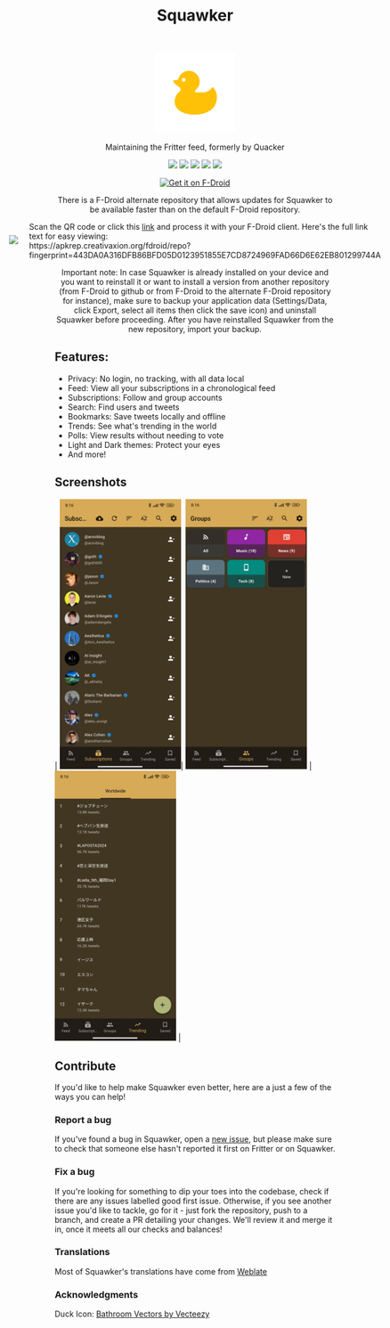 <h1 align="center"> Squawker </h1>
<br>
<p align="center">
  <a href="https://github.com/j-fbriere/squawker">
    <img alt="Squawker" title="Squawker" src="fastlane/metadata/android/en-US/images/icon.png" width="144">
  </a>
</p>
<p align="center">
  Maintaining the Fritter feed, formerly by Quacker
</p>

<p align="center">
  <a href="https://github.com/j-fbriere/squawker/releases" alt="GitHub release"><img src="https://img.shields.io/github/release/j-fbriere/squawker.svg?style=for-the-badge" ></a>
  <a href="https://f-droid.org/packages/org.ca.squawker" alt="GitHub release"><img src="https://img.shields.io/f-droid/v/org.ca.squawker?label=release%20(f-droid)&style=for-the-badge" ></a>
  <a href="https://github.com/j-fbriere/squawker/blob/master/LICENSE" alt="License: MIT"><img src="https://img.shields.io/badge/License-MIT-red.svg?style=for-the-badge"></a>
  <a href="https://github.com/j-fbriere/squawker/actions" alt="Build Status"><img src="https://img.shields.io/github/actions/workflow/status/j-fbriere/squawker/ci.yml?style=for-the-badge"></a>
  <a href="https://hosted.weblate.org/engage/squawker/" alt="Translation Status"><img src="https://img.shields.io/weblate/progress/squawker?label=Translated%20(squawker)&style=for-the-badge"></a>
</p>
<p align="center">
  <a href="https://f-droid.org/packages/org.ca.squawker">
    <img src="https://fdroid.gitlab.io/artwork/badge/get-it-on.png" alt="Get it on F-Droid" height="80">
  </a>
</p>
<p align="center">
  There is a F-Droid alternate repository that allows updates for Squawker to be available faster than on the default F-Droid repository.
</p>
<div style="display: flex; align-items: center; justify-content: center">
  <div style="float: left">
    <img src="https://apkrep.creativaxion.org/fdroid/repo/index.png" width="80">
  </div>
  <div style="float: left; padding-left: 20px">
    Scan the QR code or click this <a href="https://apkrep.creativaxion.org/fdroid/repo?fingerprint=443DA0A316DFB86BFD05D0123951855E7CD8724969FAD66D6E62EB801299744A">link</a> and process it with your F-Droid client. Here's the full link text for easy viewing:<br>
    https://apkrep.creativaxion.org/fdroid/repo?fingerprint=443DA0A316DFB86BFD05D0123951855E7CD8724969FAD66D6E62EB801299744A
  </div>
</div>
<p align="center">
 Important note: In case Squawker is already installed on your device and you want to reinstall it or want to install a version from another repository (from F-Droid to github or from F-Droid to the alternate F-Droid repository for instance), make sure to backup your application data (Settings/Data, click Export, select all items then click the save icon) and uninstall Squawker before proceeding.
  After you have reinstalled Squawker from the new repository, import your backup.
</p>
 
## Features:

* Privacy: No login, no tracking, with all data local
* Feed: View all your subscriptions in a chronological feed
* Subscriptions: Follow and group accounts
* Search: Find users and tweets
* Bookmarks: Save tweets locally and offline
* Trends: See what's trending in the world
* Polls: View results without needing to vote
* Light and Dark themes: Protect your eyes
* And more!
  
## Screenshots

| <img alt="Viewing subscriptions" src="fastlane/metadata/android/en-US/images/phoneScreenshots/1.jpg" width="218"/>| <img alt="Viewing groups" src="fastlane/metadata/android/en-US/images/phoneScreenshots/2.jpg" width="218"/> | <img alt="Viewing trends" src="fastlane/metadata/android/en-US/images/phoneScreenshots/3.jpg" width="218"/> | 

## Contribute
If you'd like to help make Squawker even better, here are a just a few of the ways you can help!

### Report a bug
If you've found a bug in Squawker, open a [new issue](https://github.com/j-fbriere/squawker/issues/new/choose), but please make sure to check that someone else hasn't reported it first on Fritter or on Squawker.

### Fix a bug
If you're looking for something to dip your toes into the codebase, check if there are any issues labelled good first issue. Otherwise, if you see another issue you'd like to tackle, go for it - just fork the repository, push to a branch, and create a PR detailing your changes. We'll review it and merge it in, once it meets all our checks and balances!

### Translations
Most of Squawker's translations have come from [Weblate](https://hosted.weblate.org/engage/squawker/)

### Acknowledgments
Duck Icon: <a href="https://www.vecteezy.com/free-vector/bathroom">Bathroom Vectors by Vecteezy</a>
